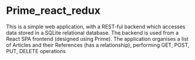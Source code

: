 # Prime_react_redux
This is a simple web application, with a REST-ful backend which accesses data stored in a SQLite relational database. The backend is used from a React SPA frontend (designed using Prime).
The application organises a list of Articles and their References (has a relationship), performing GET, POST, PUT, DELETE operations
